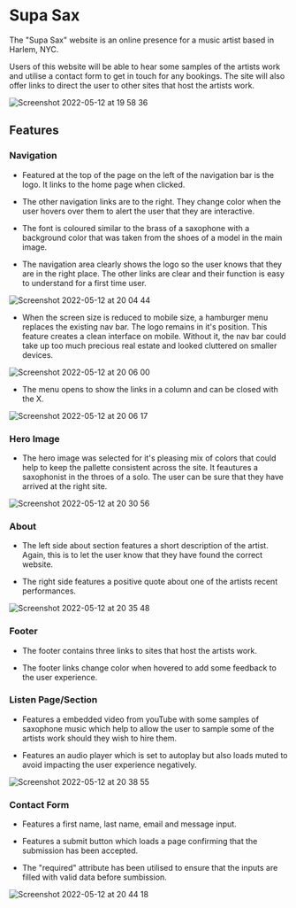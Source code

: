 # Supa Sax




The "Supa Sax" website is an online presence for a music artist based in Harlem, NYC.


Users of this website will be able to hear some samples of the artists work and utilise a contact form to get in touch for any bookings. The site will also offer links to direct the user to other sites that host the artists work.




![Screenshot 2022-05-12 at 19 58 36](https://user-images.githubusercontent.com/98256205/168149131-4aced680-395f-458e-88a5-33d0ad595c06.png)

## Features

### Navigation

- Featured at the top of the page on the left of the navigation bar is the logo. It links to the home page when clicked.

- The other navigation links are to the right. They change color when the user hovers over them to alert the user that they are interactive.

- The font is coloured similar to the brass of a saxophone with a background color that was taken from the shoes of a model in the main image. 

- The navigation area clearly shows the logo so the user knows that they are in the right place. The other links are clear and their function is easy to understand for a first time user.



![Screenshot 2022-05-12 at 20 04 44](https://user-images.githubusercontent.com/98256205/168149757-109d577e-9ccf-406d-b97d-2ee1adca43b7.png)

- When the screen size is reduced to mobile size, a hamburger menu replaces the existing nav bar. The logo remains in it's position. This feature creates a clean interface on mobile. Without it, the nav bar could take up too much precious real estate and looked cluttered on smaller devices.

![Screenshot 2022-05-12 at 20 06 00](https://user-images.githubusercontent.com/98256205/168149951-2adb87c6-cc3e-4d36-8a33-d661e30b0379.png)

- The menu opens to show the links in a column and can be closed with the X.

![Screenshot 2022-05-12 at 20 06 17](https://user-images.githubusercontent.com/98256205/168149959-72d8bf0e-36df-44e0-b575-414b5d079d6f.png)

### Hero Image

- The hero image was selected for it's pleasing mix of colors that could help to keep the pallette consistent across the site. It feautures a saxophonist in the throes of a solo. The user can be sure that they have arrived at the right site.

![Screenshot 2022-05-12 at 20 30 56](https://user-images.githubusercontent.com/98256205/168153861-318b2a66-c74e-44e2-b845-d412eae77116.png)

### About 

- The left side about section features a short description of the artist. Again, this is to let the user know that they have found the correct website. 

- The right side features a positive quote about one of the artists recent performances.

![Screenshot 2022-05-12 at 20 35 48](https://user-images.githubusercontent.com/98256205/168154552-d8e89eb1-f5c4-47d0-a290-5a0817937b32.png)

### Footer

- The footer contains three links to sites that host the artists work.

- The footer links change color when hovered to add some feedback to the user experience.

### Listen Page/Section

- Features a embedded video from youTube with some samples of saxophone music which help to allow the user to sample some of the artists work should they wish to hire them. 

- Features an audio player which is set to autoplay but also loads muted to avoid impacting the user experience negatively.

![Screenshot 2022-05-12 at 20 38 55](https://user-images.githubusercontent.com/98256205/168155067-280a8043-9e41-49fc-ac0a-20179254bc02.png)

### Contact Form

- Features a first name, last name, email and message input.

- Features a submit button which loads a page confirming that the submission has been accepted. 

- The "required" attribute has been utilised to ensure that the inputs are filled with valid data before sumbission. 

![Screenshot 2022-05-12 at 20 44 18](https://user-images.githubusercontent.com/98256205/168155961-d4b418a5-193a-4da7-9f5a-5ee27a5aba80.png)




